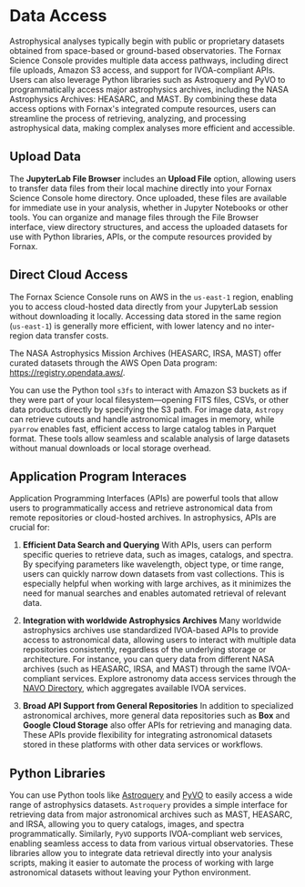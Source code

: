 # Data Access

Astrophysical analyses typically begin with public or proprietary datasets obtained from space-based or ground-based observatories. The Fornax Science Console provides multiple data access pathways, including direct file uploads, Amazon S3 access, and support for IVOA-compliant APIs. Users can also leverage Python libraries such as Astroquery and PyVO to programmatically access major astrophysics archives, including the NASA Astrophysics Archives: HEASARC, and MAST.  By combining these data access options with Fornax's integrated compute resources, users can streamline the process of retrieving, analyzing, and processing astrophysical data, making complex analyses more efficient and accessible.

## Upload Data

The **JupyterLab File Browser** includes an **Upload File** option, allowing users to transfer data files from their local machine directly into your Fornax Science Console home directory. Once uploaded, these files are available for immediate use in your analysis, whether in Jupyter Notebooks or other tools. You can organize and manage files through the File Browser interface, view directory structures, and access the uploaded datasets for use with Python libraries, APIs, or the compute resources provided by Fornax.

## Direct Cloud Access

The Fornax Science Console runs on AWS in the `us-east-1` region, enabling you to access cloud-hosted data directly from your JupyterLab session without downloading it locally. Accessing data stored in the same region (`us-east-1`) is generally more efficient, with lower latency and no inter-region data transfer costs. 

The NASA Astrophysics Mission Archives (HEASARC, IRSA, MAST) offer curated datasets through the AWS Open Data program: https://registry.opendata.aws/.

You can use the Python tool `s3fs` to interact with Amazon S3 buckets as if they were part of your local filesystem—opening FITS files, CSVs, or other data products directly by specifying the S3 path. For image data, `Astropy` can retrieve cutouts and handle astronomical images in memory, while `pyarrow` enables fast, efficient access to large catalog tables in Parquet format. These tools allow seamless and scalable analysis of large datasets without manual downloads or local storage overhead.

## Application Program Interaces

Application Programming Interfaces (APIs) are powerful tools that allow users to programmatically access and retrieve astronomical data from remote repositories or cloud-hosted archives. In astrophysics, APIs are crucial for:


1. **Efficient Data Search and Querying**
With APIs, users can perform specific queries to retrieve data, such as images, catalogs, and spectra. By specifying parameters like wavelength, object type, or time range, users can quickly narrow down datasets from vast collections. This is especially helpful when working with large archives, as it minimizes the need for manual searches and enables automated retrieval of relevant data.

2. **Integration with worldwide Astrophysics Archives**
Many worldwide astrophysics archives use standardized IVOA-based APIs to provide access to astronomical data, allowing users to interact with multiple data repositories consistently, regardless of the underlying storage or architecture. For instance, you can query data from different NASA archives (such as HEASARC, IRSA, and MAST) through the same IVOA-compliant services. Explore astronomy data access services through the [NAVO Directory](https://vao.stsci.edu/directory/keywordsearch.aspx), which aggregates available IVOA services.

3. **Broad API Support from General Repositories**
In addition to specialized astronomical archives, more general data repositories such as **Box** and **Google Cloud Storage** also offer APIs for retrieving and managing data. These APIs provide flexibility for integrating astronomical datasets stored in these platforms with other data services or workflows.

## Python Libraries

You can use Python tools like [Astroquery](https://astroquery.readthedocs.io/en/latest/) and [PyVO](https://pyvo.readthedocs.io/en/latest/) to easily access a wide range of astrophysics datasets. `Astroquery` provides a simple interface for retrieving data from major astronomical archives such as MAST, HEASARC, and IRSA, allowing you to query catalogs, images, and spectra programmatically. Similarly, `PyVO` supports IVOA-compliant web services, enabling seamless access to data from various virtual observatories. These libraries allow you to integrate data retrieval directly into your analysis scripts, making it easier to automate the process of working with large astronomical datasets without leaving your Python environment.


